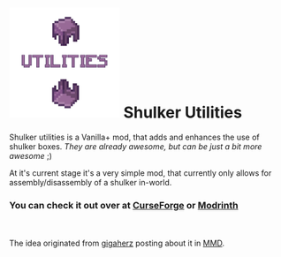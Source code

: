<h1>
    <img src="shulker-utilities-logo.png" alt="Shulker Utilities" width="200"/>
    Shulker Utilities
</h1>


Shulker utilities is a Vanilla+ mod, that adds and enhances the use of shulker boxes. _They are already awesome, but can be just a bit more awesome_ ;)



At it's current stage it's a very simple mod, that currently only allows for assembly/disassembly of a shulker in-world.


### You can check it out over at [CurseForge] or [Modrinth]



<br><br>
The idea originated from [gigaherz] posting about it in [MMD].



[CurseForge]: https://curseforge.com/minecraft/mc-mods/shulker-utilities
[Modrinth]: https://modrinth.com/mods/shulker-utilities
[MMD]: https://discord.mcmoddev.com
[gigaherz]: https://www.curseforge.com/members/gigaherz